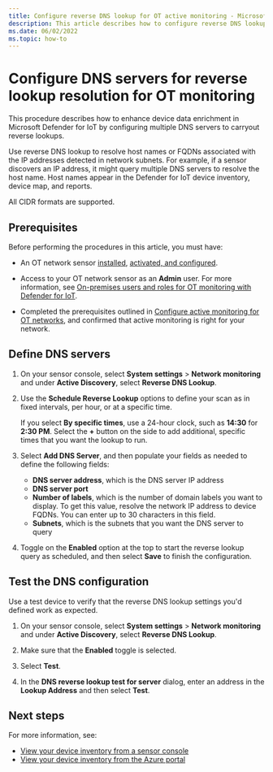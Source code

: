 ```yaml
---
title: Configure reverse DNS lookup for OT active monitoring - Microsoft Defender for IoT
description: This article describes how to configure reverse DNS lookup for active monitoring with Microsoft Defender for IoT.
ms.date: 06/02/2022
ms.topic: how-to
---
```


# Configure DNS servers for reverse lookup resolution for OT monitoring

This procedure describes how to enhance device data enrichment in Microsoft Defender for IoT by configuring multiple DNS servers to carryout reverse lookups.

Use reverse DNS lookup to resolve host names or FQDNs associated with the IP addresses detected in network subnets. For example, if a sensor discovers an IP address, it might query multiple DNS servers to resolve the host name. Host names appear in the Defender for IoT device inventory, device map, and reports.

All CIDR formats are supported.

## Prerequisites

Before performing the procedures in this article, you must have:

- An OT network sensor [installed](ot-deploy/install-software-ot-sensor.md), [activated, and configured](ot-deploy/activate-deploy-sensor.md).

- Access to your OT network sensor as an **Admin** user. For more information, see [On-premises users and roles for OT monitoring with Defender for IoT](roles-on-premises.md).

- Completed the prerequisites outlined in [Configure active monitoring for OT networks](configure-active-monitoring.md), and confirmed that active monitoring is right for your network.


## Define DNS servers

1. On your sensor console, select **System settings** > **Network monitoring** and under **Active Discovery**, select **Reverse DNS Lookup**.

1. Use the **Schedule Reverse Lookup** options to define your scan as in fixed intervals, per hour, or at a specific time.

    If you select **By specific times**, use a 24-hour clock, such as **14:30** for **2:30 PM**. Select the **+** button on the side to add additional, specific times that you want the lookup to run.

1. Select **Add DNS Server**, and then populate your fields as needed to define the following fields:

    - **DNS server address**, which is the DNS server IP address
    - **DNS server port**
    - **Number of labels**, which is the number of domain labels you want to display. To get this value, resolve the network IP address to device FQDNs. You can enter up to 30 characters in this field.
    - **Subnets**, which is the subnets that you want the DNS server to query

1. Toggle on the **Enabled** option at the top to start the reverse lookup query as scheduled, and then select **Save** to finish the configuration.

## Test the DNS configuration

Use a test device to verify that the reverse DNS lookup settings you'd defined work as expected.

1. On your sensor console, select **System settings** > **Network monitoring** and under **Active Discovery**, select **Reverse DNS Lookup**.

1. Make sure that the **Enabled** toggle is selected.

1. Select **Test**.

1. In the **DNS reverse lookup test for server** dialog, enter an address in the **Lookup Address** and then select **Test**.

## Next steps

For more information, see:

- [View your device inventory from a sensor console](how-to-investigate-sensor-detections-in-a-device-inventory.md)
- [View your device inventory from the Azure portal](how-to-manage-device-inventory-for-organizations.md)
